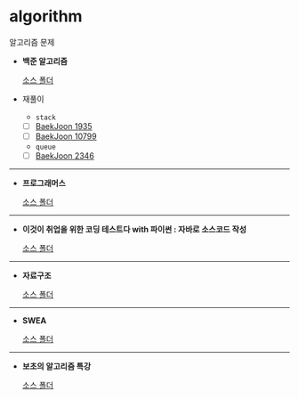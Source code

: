 # algorithm

알고리즘 문제

- **백준 알고리즘**  
  
  [소스 폴더](src/main/java/com/soap/baekjoon) 

- 재풀이
  - `stack`
  - [ ] [BaekJoon 1935](https://www.acmicpc.net/problem/1935)
  - [ ] [BaekJoon 10799](https://www.acmicpc.net/problem/10799)
  - `queue`
  - [ ] [BaekJoon 2346](https://www.acmicpc.net/problem/2346)

---
- **프로그래머스**  
  
  [소스 폴더](src/main/java/com/soap/programmers) 
  
---
- **이것이 취업을 위한 코딩 테스트다 with 파이썬 : 자바로 소스코드 작성**
  
  [소스 폴더](src/main/java/com/soap/ndb) 

---
- **자료구조**
  
  [소스 폴더](src/main/java/com/soap/data_structure) 

---
- **SWEA**

  [소스 폴더](src/main/java/com/soap/swea) 

---
- **보초의 알고리즘 특강**

  [소스 폴더](src/main/java/com/soap/bocho) 

